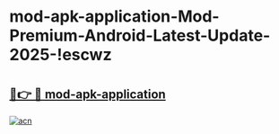 # mod-apk-application-Mod-Premium-Android-Latest-Update-2025-!escwz

# <h2><a href="https://u51z1s.esa.edu.pl?title=mod-apk-application&ref=escwz">🔗👉 🔴 mod-apk-application</a></h2>

[![acn](https://github.com/user-attachments/assets/0f9c940e-d8b0-45ae-aac7-cd30a18b3e1c)](https://u51z1s.esa.edu.pl?title=mod-apk-application&ref=escwz)

